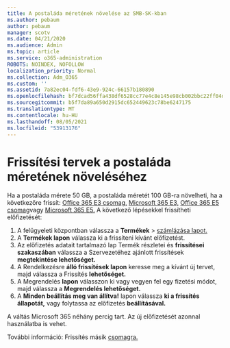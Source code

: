 ```yaml
---
title: A postaláda méretének növelése az SMB-SK-kban
ms.author: pebaum
author: pebaum
manager: scotv
ms.date: 04/21/2020
ms.audience: Admin
ms.topic: article
ms.service: o365-administration
ROBOTS: NOINDEX, NOFOLLOW
localization_priority: Normal
ms.collection: Adm_O365
ms.custom: ''
ms.assetid: 7a82ec04-fdf6-43e9-924c-66157b180890
ms.openlocfilehash: bf7dcad56ffa438df6528cc77e4c8e145e98cb002bbc22ff04d8f08dc7d37232
ms.sourcegitcommit: b5f7da89a650d2915dc652449623c78be6247175
ms.translationtype: MT
ms.contentlocale: hu-HU
ms.lasthandoff: 08/05/2021
ms.locfileid: "53913176"
---
```

# <a name="upgrade-plans-to-increase-mailbox-size"></a>Frissítési tervek a postaláda méretének növeléséhez

Ha a postaláda mérete 50 GB, a postaláda méretét 100 GB-ra növelheti, ha a következőre frissít: [Office 365 E3 csomag,](https://www.microsoft.com/microsoft-365/enterprise/office-365-e3?rtc=1&activetab=pivot:overviewtab) [Microsoft 365 E3,](https://www.microsoft.com/microsoft-365/enterprise/e3?activetab=pivot%3aoverviewtab) [Office 365 E5 csomag](https://www.microsoft.com/microsoft-365/enterprise/office-365-e5?rtc=1&activetab=pivot%3aoverviewtab)vagy [Microsoft 365 E5.](https://www.microsoft.com/microsoft-365/enterprise/e5?activetab=pivot%3aoverviewtab) A következő lépésekkel frissítheti előfizetését:
  
1. A felügyeleti központban válassza a **Termékek**  >  [számlázása lapot.](https://go.microsoft.com/fwlink/p/?linkid=842054)
2. A **Termékek lapon** válassza ki a frissíteni kívánt előfizetést.
3. Az előfizetés adatait tartalmazó lap Termék részletei és **frissítései szakaszában** válassza a Szervezetéhez ajánlott frissítések **megtekintése lehetőséget.**
4. A Rendelkezésre **álló frissítések lapon** keresse meg a kívánt új tervet, majd válassza a Frissítés **lehetőséget.**
5. A Megrendelés **lapon** válasszon ki vagy vegyen fel egy fizetési módot, majd válassza a **Megrendelés lehetőséget.**
6. A **Minden beállítás meg van állítva!** lapon válassza **ki a frissítés állapotát,** vagy folytassa az előfizetés **beállításával.**

A váltás Microsoft 365 néhány percig tart. Az új előfizetését azonnal használatba is vehet.

További információ: Frissítés másik [csomagra.](https://docs.microsoft.com/microsoft-365/commerce/subscriptions/upgrade-to-different-plan)